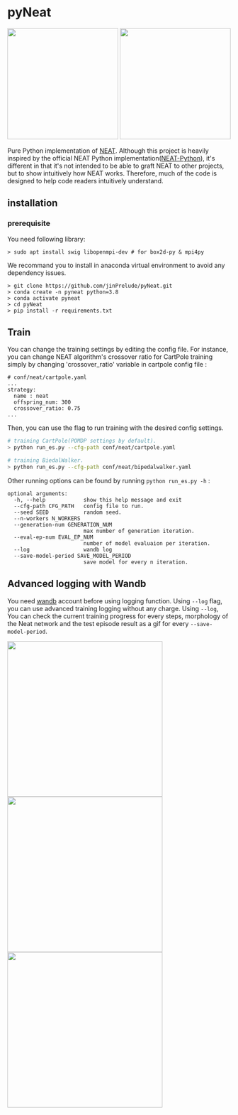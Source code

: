 # pyNeat
<p float="center">
  <img src="https://user-images.githubusercontent.com/16518993/126922639-5baa4176-f85d-4642-a6b3-ddd94ed56448.gif" width="250" />
  <img src="https://user-images.githubusercontent.com/16518993/149608616-cfaa6091-08a8-419c-90ef-2c2f1510feba.gif" width="250" />
</p>

Pure Python implementation of [NEAT](https://nn.cs.utexas.edu/keyword?stanley:ec02). 
Although this project is heavily inspired by the official NEAT Python implementation([NEAT-Python](https://github.com/CodeReclaimers/neat-python)), it's different in that it's not intended to be able to graft NEAT to other projects, but to show intuitively how NEAT works. Therefore, much of the code is designed to help code readers intuitively understand.

## installation
### prerequisite
You need following library:
```
> sudo apt install swig libopenmpi-dev # for box2d-py & mpi4py
```
We recommand you to install in anaconda virtual environment to avoid any dependency issues.
```
> git clone https://github.com/jinPrelude/pyNeat.git
> conda create -n pyneat python=3.8
> conda activate pyneat
> cd pyNeat
> pip install -r requirements.txt
```

## Train
You can change the training settings by editing the config file. For instance, you can change NEAT algorithm's crossover ratio for CartPole training simply by changing 'crossover_ratio' variable in cartpole config file :
```
# conf/neat/cartpole.yaml
...
strategy:
  name : neat
  offspring_num: 300
  crossover_ratio: 0.75
...
```
Then, you can use the flag to run training with the desired config settings.
```bash
# training CartPole(POMDP settings by default).
> python run_es.py --cfg-path conf/neat/cartpole.yaml

# training BiedalWalker.
> python run_es.py --cfg-path conf/neat/bipedalwalker.yaml
```
Other running options can be found by running `python run_es.py -h` :
```
optional arguments:
  -h, --help            show this help message and exit
  --cfg-path CFG_PATH   config file to run.
  --seed SEED           random seed.
  --n-workers N_WORKERS
  --generation-num GENERATION_NUM
                        max number of generation iteration.
  --eval-ep-num EVAL_EP_NUM
                        number of model evaluaion per iteration.
  --log                 wandb log
  --save-model-period SAVE_MODEL_PERIOD
                        save model for every n iteration.
```
## Advanced logging with Wandb
 You need [wandb](wandb.ai) account before using logging function. Using `--log` flag, you can use advanced training logging without any charge. Using `--log`, You can check the current training progress for every steps, morphology of the Neat network and the test episode result as a gif for every `--save-model-period`.

<img src="https://user-images.githubusercontent.com/16518993/149608749-548ed191-de27-42c8-85dd-63fa3900437b.PNG" width="350" />
<img src="https://user-images.githubusercontent.com/16518993/149608917-84f25aa0-4691-45b1-9b43-e0cf4f912265.PNG" width="350" />
<img src="https://user-images.githubusercontent.com/16518993/149608942-c5e20192-cebe-41f3-858e-716970a5402d.PNG" width="350" />
